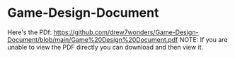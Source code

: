 # Game-Design-Document
Here's the PDf: https://github.com/drew7wonders/Game-Design-Document/blob/main/Game%20Design%20Document.pdf
NOTE: If you are unable to view the PDF directly you can download and then view it.
